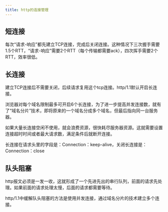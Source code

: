 ```yaml
---
title: http的连接管理
---
```


## 短连接

每次“请求-响应”都先建立TCP连接，完成后关闭连接。这种情况下三次握手需要1.5个RTT，“请求-响应”需要2个RTT（每个传输都需要ack），四次挥手需要2个RTT，效率很低。

## 长连接

建立TCP连接后不需要关闭，后续请求复用这个tcp连接。http/1.1默认开启长连接。

浏览器对每个域名限制最多可开启6个长连接，为了进一步提高并发连接数，就有了“域名分片”技术，即将原来的一个域名分成多个域名，但最后指向同一台服务器。

如果大量长连接空闲不使用，就会浪费资源，很快耗尽服务器资源。这就需要设置连接超时时间或者最大请求数，满足条件后就断开连接。

长连接在请求头里的字段是：Connection：keep-alive，关闭长连接是：Connection：close

## 队头阻塞

http报文必须是一发一收，这就形成了一个先进先出的串行队列，前面的请求先处理。如果前面的请求处理太慢，后面的请求都需要等待。

http/1.1中缓解队头阻塞的方法是使用并发连接，通过域名分片的技术建立多个连接。